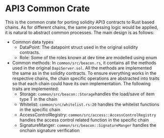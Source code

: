 # API3 Common Crate
This is the common crate for porting solidity API3 contracts to Rust based chains. As for different chains, the same processing 
logic would be applied, it is natural to abstract common processes.
The main design is as follows:
* Common data types
  * DataPoint: The datapoint struct used in the original solidity contracts.
  * Role: Some of the roles known at dev time are modelled using enum
* Common methods: In `common/src/beacon.rs`, it contains all the methods used in the original `DapiServer.sol`. 
All the methods are implemented the same as in the solidity contracts. To ensure everything works in the respective chains, 
the chain specific operations are abstracted into traits so that each chain could have its own implementation. The following traits 
are implemented:
  * Storage<T>: `common/src/beacon::Storage`handles the load/save of item type T in the chain
  * Whitelist: `common/src/whitelist.rs:20` handles the whitelist functions in the specific chain
  * AccessControlRegistry: `common/src/access::AccessControlRegistry` handles the access control related function in the specific chain
  * SignatureManger: `common/src/beacon::SignatureManger` handles the onchain signature verification